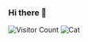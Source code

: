 ### Hi there 👋
![Visitor Count](https://profile-counter.glitch.me/drsugiaichigo00781vn/count.svg)
![Cat](https://media.giphy.com/media/vFKqnCdLPNOKc/giphy.gif)

<!--
**drsugiaichigo00781vn/drsugiaichigo00781vn** is a ✨ _special_ ✨ repository because its `README.md` (this file) appears on your GitHub profile.

Here are some ideas to get you started:

- 🔭 I’m currently working on ...
- 🌱 I’m currently learning ...
- 👯 I’m looking to collaborate on ...
- 🤔 I’m looking for help with ...
- 💬 Ask me about ...
- 📫 How to reach me: ...
- 😄 Pronouns: ...
- ⚡ Fun fact: ...
-->
